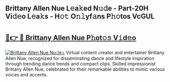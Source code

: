 ## Brittany Allen Nue L𝚎a𝚔ed N𝚞𝚍e - Part-20H Vi𝚍𝚎o L𝚎a𝚔s - H𝚘𝚝 O𝚗𝚕yf𝚊ns P𝚑𝚘tos VcGUL

# <h2><a href="http://kfd1dz.oniu.top/?m=Brittany+Allen+Nue">🔗👉 🔴 Brittany Allen Nue P𝚑ot𝚘𝚜 V𝚒d𝚎o</a></h2>

[![Brittany Allen Nue Nu𝚍e𝚜](https://i.imgur.com/0qMVB7G.gif)](http://kfd1dz.oniu.top/?m=Brittany+Allen+Nue)
Virtual content creator and entertainer Brittany Allen Nue, recognized for disseminating dance and lifestyle inspiration through trending dance trends and compact clips. Skilled impressionist Brittany Allen Nue, celebrated for their remarkable abilities to mimic various voices and accents.  

